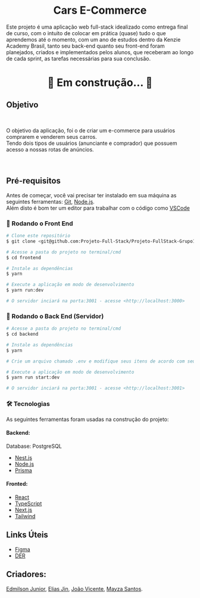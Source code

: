 <h1 align="center">Cars E-Commerce</h1>
Este projeto é uma aplicação web full-stack idealizado como entrega final de curso, com o intuito de colocar em prática (quase) tudo o que aprendemos até o momento, com um ano de estudos dentro da Kenzie Academy Brasil, tanto seu back-end quanto seu front-end foram planejados, criados e implementados pelos alunos, que receberam ao longo de cada sprint, as tarefas necessárias para sua conclusão.
<h1 align="center"> 
	🚧  Em construção...  🚧
</h1>

## Objetivo

<br/>

O objetivo da aplicação, foi o de criar um e-commerce para usuários comprarem e venderem seus carros. <br/>
Tendo dois tipos de usuários (anunciante e comprador) que possuem acesso a nossas rotas de anúncios.
<br/>
<br/>
<br/>
## Pré-requisitos

Antes de começar, você vai precisar ter instalado em sua máquina as seguintes ferramentas:
[Git](https://git-scm.com), [Node.js](https://nodejs.org/en/). <br/> 
Além disto é bom ter um editor para trabalhar com o código como [VSCode](https://code.visualstudio.com/)

### 🎲 Rodando o Front End 

```bash
# Clone este repositório
$ git clone <git@github.com:Projeto-Full-Stack/Projeto-FullStack-Grupo11.git>

# Acesse a pasta do projeto no terminal/cmd
$ cd frontend

# Instale as dependências
$ yarn

# Execute a aplicação em modo de desenvolvimento
$ yarn run:dev

# O servidor inciará na porta:3001 - acesse <http://localhost:3000>
```

### 🎲 Rodando o Back End (Servidor) 

```bash
# Acesse a pasta do projeto no terminal/cmd
$ cd backend

# Instale as dependências
$ yarn

# Crie um arquivo chamado .env e modifique seus itens de acordo com seu banco de dados/usuário (utilize o arquivo .env.example)

# Execute a aplicação em modo de desenvolvimento
$ yarn run start:dev

# O servidor inciará na porta:3001 - acesse <http://localhost:3001>
```

### 🛠 Tecnologias
As seguintes ferramentas foram usadas na construção do projeto:
<h4>Backend:</h4>
<p>Database: PostgreSQL</p>	

- [Nest.js](https://docs.nestjs.com)
- [Node.js](https://nodejs.org/en/)
- [Prisma](https://www.prisma.io/docs/getting-started)
<h4>Fronted:</h4>

- [React](https://pt-br.reactjs.org/)
- [TypeScript](https://www.typescriptlang.org/)
- [Next.js](https://nextjs.org/docs)
- [Tailwind](https://v2.tailwindcss.com/docs)

## Links Úteis

- [Figma](https://www.figma.com/file/KX3C3fIi8zmCRpNipxIYYF/M6---E-Commerce-Filter?type=design&node-id=45-2&mode=design&t=JxsFniec9pmnH3Jd-0)
- [DER](https://imgur.com/rWQe2x0)

## Criadores:
[Edmilson Junior](https://github.com/Malaiobol),
[Elias Jin](https://github.com/Eliasjp),
[João Vicente](https://github.com/Joaovicente985),
[Mayza Santos](https://github.com/MOS-01).
